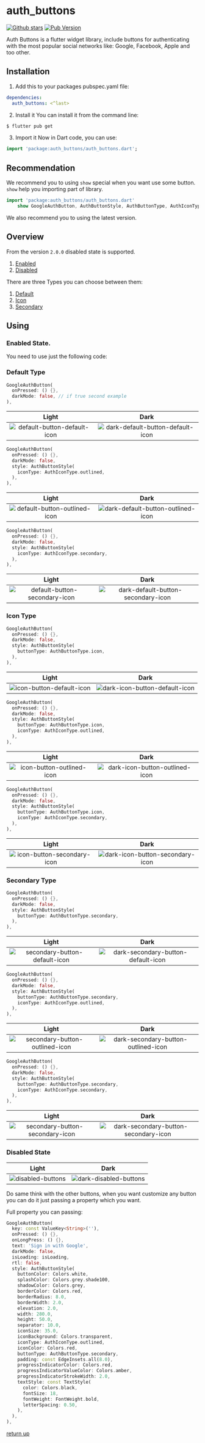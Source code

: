 # auth_buttons
[![Github stars](https://img.shields.io/github/stars/elbeicktalat/flutter_auth_buttons?logo=github)](https://github.com/elbeicktalat/flutter_auth_buttons)
[![Pub Version](https://img.shields.io/pub/v/auth_buttons?color=blue&logo=dart)](https://pub.dev/packages/auth_buttons)

Auth Buttons is a flutter widget library, include buttons for authenticating with the most popular 
social networks like: Google, Facebook, Apple and too other.

## Installation
1) Add this to your packages pubspec.yaml file:
```yaml
dependencies:
  auth_buttons: <^last>
```
2) Install it 
You can install it from the command line:
```bash
$ flutter pub get
```
3) Import it 
Now in Dart code, you can use:
```dart
import 'package:auth_buttons/auth_buttons.dart';
```

## Recommendation

We recommend you to using `show` special when you want use some button.
`show` help you importing part of library.

```dart
import 'package:auth_buttons/auth_buttons.dart'
    show GoogleAuthButton, AuthButtonStyle, AuthButtonType, AuthIconType;
```
We also recommend you to using the latest version.

## Overview

From the version `2.0.0` disabled state is supported.
1. [Enabled](#enabled-state)
1. [Disabled](#disabled-state)

There are three Types you can choose between them:

1. [Default](#default-type)
1. [Icon](#icon-type)
1. [Secondary](#secondary-type)
  
## Using

### Enabled State.

You need to use just the following code: 

### Default Type

```dart
GoogleAuthButton(
  onPressed: () {},
  darkMode: false, // if true second example
),
```
Light             |  Dark
:-------------------------:|:-------------------------:
![default-button-default-icon](https://raw.githubusercontent.com/elbeicktalat/flutter_auth_buttons/main/doc/readme_assets/default-button-default-icon.png)  |  ![dark-default-button-default-icon](https://raw.githubusercontent.com/elbeicktalat/flutter_auth_buttons/main/doc/readme_assets/dark-default-button-default-icon.png)

```dart
GoogleAuthButton(
  onPressed: () {},
  darkMode: false,
  style: AuthButtonStyle(
    iconType: AuthIconType.outlined,
  ),
),
```

Light             |  Dark
:-------------------------:|:-------------------------:
![default-button-outlined-icon](https://raw.githubusercontent.com/elbeicktalat/flutter_auth_buttons/main/doc/readme_assets/default-button-outlined-icon.png)  |  ![dark-default-button-outlined-icon](https://raw.githubusercontent.com/elbeicktalat/flutter_auth_buttons/main/doc/readme_assets/dark-default-button-outlined-icon.png)


```dart
GoogleAuthButton(
  onPressed: () {},
  darkMode: false,
  style: AuthButtonStyle(
    iconType: AuthIconType.secondary,
  ),
),
```

Light             |  Dark
:-------------------------:|:-------------------------:
![default-button-secondary-icon](https://raw.githubusercontent.com/elbeicktalat/flutter_auth_buttons/main/doc/readme_assets/default-button-secondary-icon.png)  |  ![dark-default-button-secondary-icon](https://raw.githubusercontent.com/elbeicktalat/flutter_auth_buttons/main/doc/readme_assets/dark-default-button-secondary-icon.png)


### Icon Type

```dart
GoogleAuthButton(
  onPressed: () {},
  darkMode: false,
  style: AuthButtonStyle(
    buttonType: AuthButtonType.icon,
  ),
),
```

Light             |  Dark
:-------------------------:|:-------------------------:
![icon-button-default-icon](https://raw.githubusercontent.com/elbeicktalat/flutter_auth_buttons/main/doc/readme_assets/icon-button-default-icon.png)  |  ![dark-icon-button-default-icon](https://raw.githubusercontent.com/elbeicktalat/flutter_auth_buttons/main/doc/readme_assets/dark-icon-button-default-icon.png)


```dart
GoogleAuthButton(
  onPressed: () {},
  darkMode: false,
  style: AuthButtonStyle(
    buttonType: AuthButtonType.icon,
    iconType: AuthIconType.outlined,
  ),
),
```

Light             |  Dark
:-------------------------:|:-------------------------:
![icon-button-outlined-icon](https://raw.githubusercontent.com/elbeicktalat/flutter_auth_buttons/main/doc/readme_assets/icon-button-outlined-icon.png)  |  ![dark-icon-button-outlined-icon](https://raw.githubusercontent.com/elbeicktalat/flutter_auth_buttons/main/doc/readme_assets/dark-icon-button-outlined-icon.png)


```dart
GoogleAuthButton(
  onPressed: () {},
  darkMode: false,
  style: AuthButtonStyle(
    buttonType: AuthButtonType.icon,
    iconType: AuthIconType.secondary,
  ),
),
```

Light             |  Dark
:-------------------------:|:-------------------------:
![icon-button-secondary-icon](https://raw.githubusercontent.com/elbeicktalat/flutter_auth_buttons/main/doc/readme_assets/icon-button-secondary-icon.png)  |  ![dark-icon-button-secondary-icon](https://raw.githubusercontent.com/elbeicktalat/flutter_auth_buttons/main/doc/readme_assets/dark-icon-button-secondary-icon.png)

### Secondary Type

```dart
GoogleAuthButton(
  onPressed: () {},
  darkMode: false,
  style: AuthButtonStyle(
    buttonType: AuthButtonType.secondary,
  ),
),
```

Light             |  Dark
:-------------------------:|:-------------------------:
![secondary-button-default-icon](https://raw.githubusercontent.com/elbeicktalat/flutter_auth_buttons/main/doc/readme_assets/secondary-button-default-icon.png)  |  ![dark-secondary-button-default-icon](https://raw.githubusercontent.com/elbeicktalat/flutter_auth_buttons/main/doc/readme_assets/dark-secondary-button-default-icon.png)

```dart
GoogleAuthButton(
  onPressed: () {},
  darkMode: false,
  style: AuthButtonStyle(
    buttonType: AuthButtonType.secondary,
    iconType: AuthIconType.outlined,
  ),
),
```

Light             |  Dark
:-------------------------:|:-------------------------:
![secondary-button-outlined-icon](https://raw.githubusercontent.com/elbeicktalat/flutter_auth_buttons/main/doc/readme_assets/secondary-button-outlined-icon.png)  |  ![dark-secondary-button-outlined-icon](https://raw.githubusercontent.com/elbeicktalat/flutter_auth_buttons/main/doc/readme_assets/dark-secondary-button-outlined-icon.png)

```dart
GoogleAuthButton(
  onPressed: () {},
  darkMode: false,
  style: AuthButtonStyle(
    buttonType: AuthButtonType.secondary,
    iconType: AuthIconType.secondary,
  ),
),
```

Light             |  Dark
:-------------------------:|:-------------------------:
![secondary-button-secondary-icon](https://raw.githubusercontent.com/elbeicktalat/flutter_auth_buttons/main/doc/readme_assets/secondary-button-secondary-icon.png)  |  ![dark-secondary-button-secondary-icon](https://raw.githubusercontent.com/elbeicktalat/flutter_auth_buttons/main/doc/readme_assets/dark-secondary-button-secondary-icon.png)

### Disabled State

Light             |  Dark
:-------------------------:|:-------------------------:
![disabled-buttons](https://raw.githubusercontent.com/elbeicktalat/flutter_auth_buttons/main/doc/readme_assets/disabled-buttons.png)  |  ![dark-disabled-buttons](https://raw.githubusercontent.com/elbeicktalat/flutter_auth_buttons/main/doc/readme_assets/dark-disabled-buttons.png)

Do same think with the other buttons, when you want customize any button 
you can do it just passing a property which you want.

Full property you can passing:

```dart
GoogleAuthButton(
  key: const ValueKey<String>(''),
  onPressed: () {},
  onLongPress: () {},
  text: 'Sign in with Google',
  darkMode: false,
  isLoading: isLoading,
  rtl: false,
  style: AuthButtonStyle(
    buttonColor: Colors.white,
    splashColor: Colors.grey.shade100,
    shadowColor: Colors.grey,
    borderColor: Colors.red,
    borderRadius: 8.0,
    borderWidth: 2.0,
    elevation: 2.0,
    width: 280.0,
    height: 50.0,
    separator: 10.0,
    iconSize: 35.0,
    iconBackground: Colors.transparent,
    iconType: AuthIconType.outlined,
    iconColor: Colors.red,
    buttonType: AuthButtonType.secondary,
    padding: const EdgeInsets.all(8.0),
    progressIndicatorColor: Colors.red,
    progressIndicatorValueColor: Colors.amber,
    progressIndicatorStrokeWidth: 2.0,
    textStyle: const TextStyle(
      color: Colors.black,
      fontSize: 18,
      fontWeight: FontWeight.bold,
      letterSpacing: 0.50,
    ),
  ),
),
```

[return up](#auth_buttons)

